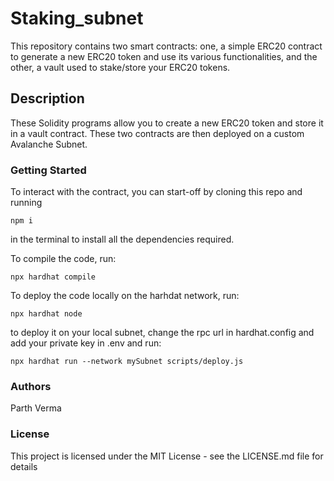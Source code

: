 # Staking_subnet

This repository contains two smart contracts: one, a simple ERC20 contract to generate a new ERC20 token and use its various functionalities, and the other, a vault used to stake/store your ERC20 tokens.

## Description

These Solidity programs allow you to create a new ERC20 token and store it in a vault contract. These two contracts are then deployed on a custom Avalanche Subnet.

### Getting Started

To interact with the contract, you can start-off by cloning this repo and running

```
npm i
```

in the terminal to install all the dependencies required.

To compile the code, run:

```
npx hardhat compile
```

To deploy the code locally on the harhdat network, run:

```
npx hardhat node
```

to deploy it on your local subnet, change the rpc url in hardhat.config and add your private key in .env and run:

```
npx hardhat run --network mySubnet scripts/deploy.js
```

### Authors

Parth Verma

### License

This project is licensed under the MIT License - see the LICENSE.md file for details
